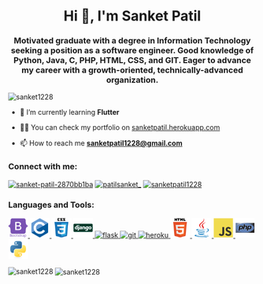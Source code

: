 <h1 align="center">Hi 👋, I'm Sanket Patil</h1>
<h3 align="center">Motivated graduate with a degree in Information Technology seeking a position as a software engineer. Good knowledge of Python, Java, C, PHP, HTML, CSS, and GIT. Eager to advance my career with a growth-oriented, technically-advanced organization.</h3>

<p align="left"> <img src="https://komarev.com/ghpvc/?username=sanket1228&label=Profile%20views&color=0e75b6&style=flat" alt="sanket1228" /> </p>

- 🌱 I’m currently learning **Flutter**

- 👨‍💻 You can check my portfolio on [sanketpatil.herokuapp.com](sanketpatil.herokuapp.com)

- 📫 How to reach me **sanketpatil1228@gmail.com**

<h3 align="left">Connect with me:</h3>
<p align="left">
<a href="https://linkedin.com/in/sanket-patil-2870bb1ba" target="blank"><img align="center" src="https://raw.githubusercontent.com/rahuldkjain/github-profile-readme-generator/master/src/images/icons/Social/linked-in-alt.svg" alt="sanket-patil-2870bb1ba" height="30" width="40" /></a>
<a href="https://instagram.com/patilsanket_" target="blank"><img align="center" src="https://raw.githubusercontent.com/rahuldkjain/github-profile-readme-generator/master/src/images/icons/Social/instagram.svg" alt="patilsanket_" height="30" width="40" /></a>
<a href="https://www.hackerrank.com/sanketpatil1228" target="blank"><img align="center" src="https://raw.githubusercontent.com/rahuldkjain/github-profile-readme-generator/master/src/images/icons/Social/hackerrank.svg" alt="sanketpatil1228" height="30" width="40" /></a>
</p>

<h3 align="left">Languages and Tools:</h3>
<p align="left"> <a href="https://getbootstrap.com" target="_blank"> <img src="https://raw.githubusercontent.com/devicons/devicon/master/icons/bootstrap/bootstrap-plain-wordmark.svg" alt="bootstrap" width="40" height="40"/> </a> <a href="https://www.cprogramming.com/" target="_blank"> <img src="https://raw.githubusercontent.com/devicons/devicon/master/icons/c/c-original.svg" alt="c" width="40" height="40"/> </a> <a href="https://www.w3schools.com/css/" target="_blank"> <img src="https://raw.githubusercontent.com/devicons/devicon/master/icons/css3/css3-original-wordmark.svg" alt="css3" width="40" height="40"/> </a> <a href="https://www.djangoproject.com/" target="_blank"> <img src="https://raw.githubusercontent.com/devicons/devicon/master/icons/django/django-original.svg" alt="django" width="40" height="40"/> </a> <a href="https://flask.palletsprojects.com/" target="_blank"> <img src="https://www.vectorlogo.zone/logos/pocoo_flask/pocoo_flask-icon.svg" alt="flask" width="40" height="40"/> </a> <a href="https://git-scm.com/" target="_blank"> <img src="https://www.vectorlogo.zone/logos/git-scm/git-scm-icon.svg" alt="git" width="40" height="40"/> </a> <a href="https://heroku.com" target="_blank"> <img src="https://www.vectorlogo.zone/logos/heroku/heroku-icon.svg" alt="heroku" width="40" height="40"/> </a> <a href="https://www.w3.org/html/" target="_blank"> <img src="https://raw.githubusercontent.com/devicons/devicon/master/icons/html5/html5-original-wordmark.svg" alt="html5" width="40" height="40"/> </a> <a href="https://www.java.com" target="_blank"> <img src="https://raw.githubusercontent.com/devicons/devicon/master/icons/java/java-original.svg" alt="java" width="40" height="40"/> </a> <a href="https://developer.mozilla.org/en-US/docs/Web/JavaScript" target="_blank"> <img src="https://raw.githubusercontent.com/devicons/devicon/master/icons/javascript/javascript-original.svg" alt="javascript" width="40" height="40"/> </a> <a href="https://www.php.net" target="_blank"> <img src="https://raw.githubusercontent.com/devicons/devicon/master/icons/php/php-original.svg" alt="php" width="40" height="40"/> </a> <a href="https://www.python.org" target="_blank"> <img src="https://raw.githubusercontent.com/devicons/devicon/master/icons/python/python-original.svg" alt="python" width="40" height="40"/> </a> </p>

<p><img align="left" src="https://github-readme-stats.vercel.app/api/top-langs?username=sanket1228&show_icons=true&locale=en&layout=compact" alt="sanket1228" /></p>

<p>&nbsp;<img align="center" src="https://github-readme-stats.vercel.app/api?username=sanket1228&show_icons=true&theme=dark&locale=en" alt="sanket1228" /></p>
